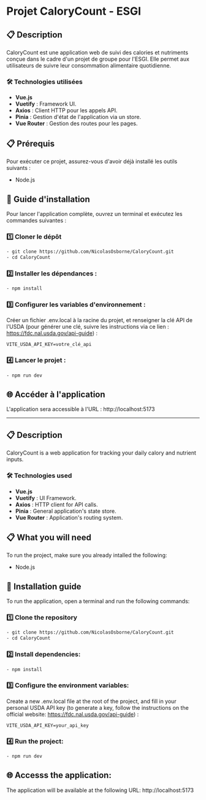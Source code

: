 # Projet CaloryCount - ESGI

## 📋 Description

CaloryCount est une application web de suivi des calories et nutriments conçue dans le cadre d'un projet de groupe pour l'ESGI.
Elle permet aux utilisateurs de suivre leur consommation alimentaire quotidienne.

### 🛠️ Technologies utilisées

- **Vue.js**
- **Vuetify** : Framework UI.
- **Axios** : Client HTTP pour les appels API.
- **Pinia** : Gestion d'état de l'application via un store.
- **Vue Router** : Gestion des routes pour les pages.

## 📋 Prérequis

Pour exécuter ce projet, assurez-vous d'avoir déjà installé les outils suivants :

- Node.js

## 🚀 Guide d'installation

Pour lancer l'application complète, ouvrez un terminal et exécutez les commandes suivantes :

### 1️⃣ Cloner le dépôt

```bash
- git clone https://github.com/NicolasOsborne/CaloryCount.git
- cd CaloryCount

```

### 2️⃣ Installer les dépendances :

```bash
- npm install
```

### 3️⃣ Configurer les variables d'environnement :

Créer un fichier .env.local à la racine du projet, et renseigner la clé API de l'USDA (pour générer une clé, suivre les instructions via ce lien : https://fdc.nal.usda.gov/api-guide) :

```
VITE_USDA_API_KEY=votre_clé_api
```

### 4️⃣ Lancer le projet :

```bash
- npm run dev
```

## 🌐 Accéder à l'application

L'application sera accessible à l'URL : http://localhost:5173

---

## 📋 Description

CaloryCount is a web application for tracking your daily calory and nutrient inputs.

### 🛠️ Technologies used

- **Vue.js**
- **Vuetify** : UI Framework.
- **Axios** : HTTP client for API calls.
- **Pinia** : General application's state store.
- **Vue Router** : Application's routing system.

## 📋 What you will need

To run the project, make sure you already intalled the following:

- Node.js

## 🚀 Installation guide

To run the application, open a terminal and run the following commands:

### 1️⃣ Clone the repository

```bash
- git clone https://github.com/NicolasOsborne/CaloryCount.git
- cd CaloryCount

```

### 2️⃣ Install dependencies:

```bash
- npm install
```

### 3️⃣ Configure the environment variables:

Create a new .env.local file at the root of the project, and fill in your personal USDA API key (to generate a key, follow the instructions on the official website: https://fdc.nal.usda.gov/api-guide) :

```
VITE_USDA_API_KEY=your_api_key
```

### 4️⃣ Run the project:

```bash
- npm run dev
```

## 🌐 Accesss the application:

The application will be available at the following URL: http://localhost:5173
